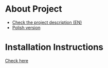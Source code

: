 # About Project

* [Check the project description (EN)](ABOUT-en.md)
* [Polish version](ABOUT-pl.md)

# Installation Instructions

[Check here](INSTALLATION.md)
